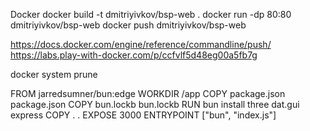 
Docker
docker build -t dmitriyivkov/bsp-web .
docker run -dp 80:80 dmitriyivkov/bsp-web
docker push dmitriyivkov/bsp-web

https://docs.docker.com/engine/reference/commandline/push/
https://labs.play-with-docker.com/p/ccfvlf5d48eg00a5fb7g

docker system prune


FROM jarredsumner/bun:edge
WORKDIR /app
COPY package.json package.json
COPY bun.lockb bun.lockb
RUN bun install three dat.gui express
COPY . .
EXPOSE 3000
ENTRYPOINT ["bun", "index.js"]

